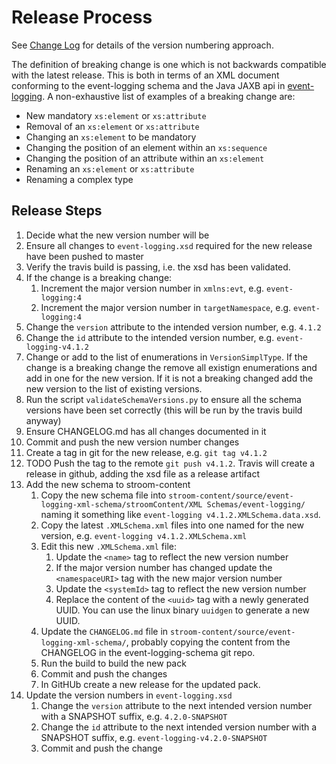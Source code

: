 # Release Process

See [Change Log](CHANGELOG.md) for details of the version numbering approach.

The definition of breaking change is one which is not backwards compatible with the latest release.  This is both in terms of an XML document conforming to the event-logging schema and the Java JAXB api in [event-logging](https://github.com/gchq/event-loggin). A non-exhaustive list of examples of a breaking change are:

* New mandatory `xs:element` or `xs:attribute`
* Removal of an `xs:element` or `xs:attribute`
* Changing an `xs:element` to be mandatory
* Changing the position of an element within an `xs:sequence`
* Changing the position of an attribute within an `xs:element`
* Renaming an `xs:element` or `xs:attribute`
* Renaming a complex type

## Release Steps

1. Decide what the new version number will be
1. Ensure all changes to `event-logging.xsd` required for the new release have been pushed to master 
1. Verify the travis build is passing, i.e. the xsd has been validated.
1. If the change is a breaking change: 
    1. Increment the major version number in `xmlns:evt`, e.g. `event-logging:4`
    1. Increment the major version number in `targetNamespace`, e.g. `event-logging:4`
1. Change the `version` attribute to the intended version number, e.g. `4.1.2`
1. Change the `id` attribute to the intended version number, e.g. `event-logging-v4.1.2`
1. Change or add to the list of enumerations in `VersionSimplType`. If the change is a breaking change the remove all existign enumerations and add in one for the new version. If it is not a breaking changed add the new version to the list of existing versions.
1. Run the script `validateSchemaVersions.py` to ensure all the schema versions have been set correctly (this will be run by the travis build anyway)
1. Ensure CHANGELOG.md has all changes documented in it
1. Commit and push the new version number changes
1. Create a tag in git for the new release, e.g. `git tag v4.1.2`
1. TODO Push the tag to the remote `git push v4.1.2`. Travis will create a release in github, adding the xsd file as a release artifact
1. Add the new schema to stroom-content
    1. Copy the new schema file into `stroom-content/source/event-logging-xml-schema/stroomContent/XML Schemas/event-logging/` naming it something like `event-logging v4.1.2.XMLSchema.data.xsd`.
    1. Copy the latest `.XMLSchema.xml` files into one named for the new version, e.g. `event-logging v4.1.2.XMLSchema.xml`
    1. Edit this new `.XMLSchema.xml` file:
        1. Update the `<name>` tag to reflect the new version number
        1. If the major version number has changed update the `<namespaceURI>` tag with the new major version number
        1. Update the `<systemId>` tag to reflect the new version number
        1. Replace the content of the `<uuid>` tag with a newly generated UUID.  You can use the linux binary `uuidgen` to generate a new UUID.
    1. Update the `CHANGELOG.md` file in `stroom-content/source/event-logging-xml-schema/`, probably copying the content from the CHANGELOG in the event-logging-schema git repo.
    1. Run the build to build the new pack
    1. Commit and push the changes
    1. In GitHUb create a new release for the updated pack.
1. Update the version numbers in `event-logging.xsd`
    1. Change the `version` attribute to the next intended version number with a SNAPSHOT suffix, e.g. `4.2.0-SNAPSHOT`
    1. Change the `id` attribute to the next intended version number with a SNAPSHOT suffix, e.g. `event-logging-v4.2.0-SNAPSHOT`
    1. Commit and push the change

